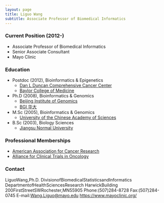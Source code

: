 ```yaml
---
layout: page
title: Liguo Wang
subtitle: Associate Professor of Biomedical Informatics
---
```


### Current Position (2012-)

- Associate Professor of Biomedical Informatics
- Senior Associate Consultant
- Mayo Clinic

### Education

- Postdoc (2012), Bioinformatics & Epigenetics
	- [Dan L Duncan Comprehensive Cancer Center](https://www.bcm.edu/centers/cancer-center)
	- [Baylor College of Medicine](https://www.bcm.edu/) 
- Ph.D (2008), Bioinformatics & Genomics
	- [Beijing Institute of Genomics](http://english.big.cas.cn/)
	- [BGI 华大](https://en.genomics.cn/)
- M.Sc (2005), Bioinformatics & Genomics
	- [University of the Chinese Academy of Sciences](http://english.ucas.ac.cn/)
- B.Sc (2003), Biology Sciences
	- [Jiangsu Normal University](http://en.jsnu.edu.cn/)

### Professional Memberships

- [American Association for Cancer Research](https://www.aacr.org/)
- [Alliance for Clinical Trials in Oncology](https://www.allianceforclinicaltrialsinoncology.org/)

### Contact

LiguoWang,Ph.D.
DivisionofBiomedicalStatisticsandInformatics
DepartmentofHealthSciencesResearch
HarwickBuilding
200FirstStreetSWRochester,MN55905
Phone:(507)284-8728
Fax:(507)284-0745
E-mail:Wang.Liguo@mayo.edu
https://www.mayoclinic.org/

